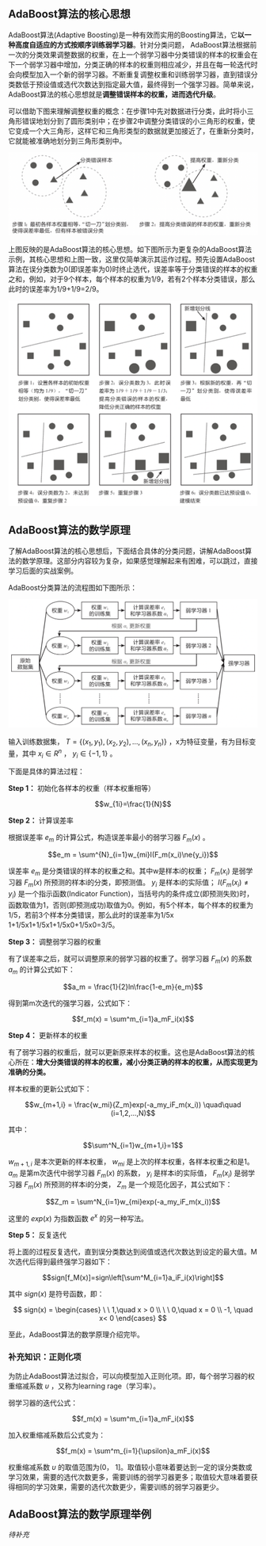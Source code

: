 ## AdaBoost算法的核心思想

AdaBoost算法(Adaptive Boosting)是一种有效而实用的Boosting算法，它**以一种高度自适应的方式按顺序训练弱学习器**。针对分类问题， AdaBoost算法根据前一次的分类效果调整数据的权重，在上一个弱学习器中分类错误的样本的权重会在下一个弱学习器中增加，分类正确的样本的权重则相应减少，并且在每一轮迭代时会向模型加入一个新的弱学习器。不断重复调整权重和训练弱学习器，直到错误分类数低于预设值或选代次数达到指定最大值，最终得到一个强学习器。简单来说，AdaBoost算法的核心思想就是**调整错误样本的权重，进而选代升级**。

可以借助下图来理解调整权重的概念：在步骤1中先对数据进行分类，此时将小三角形错误地划分到了圆形类别中；在步骤2中调整分类错误的小三角形的权重，使它变成一个大三角形，这样它和三角形类型的数据就更加接近了，在重新分类时，它就能被准确地划分到三角形类别中。

![AdaBoost-图1](../../images/ai/adaboost_1.png)

上图反映的是AdaBoost算法的核心思想。如下图所示为更复杂的AdaBoost算法示例，其核心思想和上图一致，这里仅简单演示其运作过程。预先设置AdaBoost算法在误分类数为0(即误差率为0)时终止选代，误差率等于分类错误的样本的权重之和，例如，对于9个样本，每个样本的权重为1/9，若有2个样本分类错误，那么此时的误差率为1/9+1/9=2/9。

![AdaBoost-图2](../../images/ai/adaboost_2.png)

## AdaBoost算法的数学原理
了解AdaBoost算法的核心思想后，下面结合具体的分类问题，讲解AdaBoost算法的数学原理。这部分内容较为复杂，如果感觉理解起来有困难，可以跳过，直接学习后面的实战案例。

AdaBoost分类算法的流程图如下图所示：

![AdaBoost-图3](../../images/ai/adaboost_3.png)

输入训练数据集， $T=\{(x_1,y_1), (x_2,y_2),...,(x_n,y_n)\}$ ，x为特征变量，有为目标变量，其中 $x_i\in{R^n}$ ， $y_i\in\{-1, 1\}$ 。

下面是具体的算法过程：

**Step 1：** 初始化各样本的权重（样本权重相等）

$$w_{1i}=\frac{1}{N}$$

**Step 2：** 计算误差率

根据误差率 $e_m$ 的计算公式，构造误差率最小的弱学习器 $F_m(x)$ 。

$$e_m = \sum^{N}_{i=1}w_{mi}I(F_m(x_i)\ne{y_i})$$

误差率 $e_m$ 是分类错误的样本的权重之和。其中w是样本i的权重； $F_m (x_i)$ 是弱学习器 $F_m (x)$ 所预测的样本i的分类，即预测值。 $y_i$ 是样本i的实际值； $I(F_m(x_i) \ne y_i)$ 是一个指示函数(Indicator Function)，当括号内的条件成立(即预测失败)时，函数取值为1，否则(即预测成功)取值为0。例如，有5个样本，每个样本的权重为1/5，若前3个样本分类错误，那么此时的误差率为1/5x 1+1/5x1+1/5x1+1/5x0+1/5x0=3/5。

**Step 3：** 调整弱学习器的权重

有了误差率之后，就可以调整原来的弱学习器的权重了。弱学习器 $F_m (x)$ 的系数 $a_m$ 的计算公式如下：

$$a_m = \frac{1}{2}ln\frac{1-e_m}{e_m}$$

得到第m次迭代的强学习器，公式如下：

$$f_m(x) = \sum^m_{i=1}a_mF_i(x)$$

**Step 4：** 更新样本的权重

有了弱学习器的权重后，就可以更新原来样本的权重。这也是AdaBoost算法的核心所在：**增大分类错误的样本的权重，减小分类正确的样本的权重，从而实现更为准确的分类。**

样本权重的更新公式如下：

$$w_{m+1,i} = \frac{w_mi}{Z_m}exp(-a_my_iF_m(x_i)) \quad\quad (i=1,2,...,N)$$

其中：

$$\sum^N_{i=1}w_{m+1,i}=1$$

$w_{m+1,i}$ 是本次更新的样本权重， $w_{mi}$ 是上次的样本权重，各样本权重之和是1。 $a_m$ 是第m次迭代中弱学习器 $F_m(x)$ 的系数， $y_i$ 是样本i的实际值， $F_m(x_i)$ 是弱学习器 $F_m(x)$ 所预测的样本i的分类， $Z_m$ 是一个规范化因子，其公式如下：

$$Z_m = \sum^N_{i=1}w_{mi}exp(-a_my_iF_m(x_i))$$

这里的 $exp(x)$ 为指数函数 $e^x$ 的另一种写法。

**Step 5：** 反复迭代

将上面的过程反复选代，直到误分类数达到阅值或选代次数达到设定的最大值。M次选代后得到最终强学习器如下：

$$sign[f_M(x)]=sign\left[\sum^M_{i=1}a_iF_i(x)\right]$$

其中 $sign(x)$ 是符号函数，即：

$$
sign(x) = \begin{cases}
\ \ 1,\quad x > 0 \\
\ \ 0,\quad x = 0 \\
-1, \quad x< 0
\end{cases}
$$

至此，AdaBoost算法的数学原理介绍完毕。

### 补充知识：正则化项

为防止AdaBoost算法过拟合，可以向模型加入正则化项。即，每个弱学习器的权重缩减系数 $\upsilon$ ，又称为learning rage（学习率）。

弱学习器的迭代公式：

$$f_m(x) = \sum^m_{i=1}a_mF_i(x)$$

加入权重缩减系数后公式变为：

$$f_m(x) = \sum^m_{i=1}{\upsilon}a_mF_i(x)$$

权重缩减系数 $\upsilon$ 的取值范围为(0， 1]。取值较小意味着要达到一定的误分类数或学习效果，需要的选代次数更多，需要训练的弱学习器更多；取值较大意味着要获得相同的学习效果，需要的选代次数更少，需要训练的弱学习器更少。


## AdaBoost算法的数学原理举例

*待补充*




